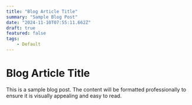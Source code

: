 ```yaml
---
title: "Blog Article Title"
summary: "Sample Blog Post"
date: "2024-11-10T07:55:11.662Z"
draft: true
featured: false
tags:
    - Default
---
```


<h1>Blog Article Title</h1><p>This is a sample blog post. The content will be formatted professionally to ensure it is visually appealing and easy to read.</p>
